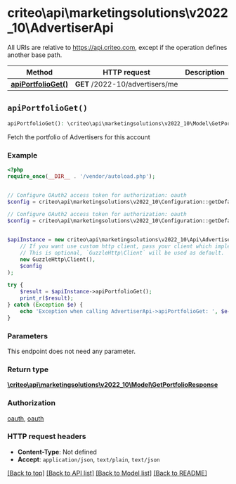 # criteo\api\marketingsolutions\v2022_10\AdvertiserApi

All URIs are relative to https://api.criteo.com, except if the operation defines another base path.

| Method | HTTP request | Description |
| ------------- | ------------- | ------------- |
| [**apiPortfolioGet()**](AdvertiserApi.md#apiPortfolioGet) | **GET** /2022-10/advertisers/me |  |


## `apiPortfolioGet()`

```php
apiPortfolioGet(): \criteo\api\marketingsolutions\v2022_10\Model\GetPortfolioResponse
```



Fetch the portfolio of Advertisers for this account

### Example

```php
<?php
require_once(__DIR__ . '/vendor/autoload.php');


// Configure OAuth2 access token for authorization: oauth
$config = criteo\api\marketingsolutions\v2022_10\Configuration::getDefaultConfiguration()->setAccessToken('YOUR_ACCESS_TOKEN');

// Configure OAuth2 access token for authorization: oauth
$config = criteo\api\marketingsolutions\v2022_10\Configuration::getDefaultConfiguration()->setAccessToken('YOUR_ACCESS_TOKEN');


$apiInstance = new criteo\api\marketingsolutions\v2022_10\Api\AdvertiserApi(
    // If you want use custom http client, pass your client which implements `GuzzleHttp\ClientInterface`.
    // This is optional, `GuzzleHttp\Client` will be used as default.
    new GuzzleHttp\Client(),
    $config
);

try {
    $result = $apiInstance->apiPortfolioGet();
    print_r($result);
} catch (Exception $e) {
    echo 'Exception when calling AdvertiserApi->apiPortfolioGet: ', $e->getMessage(), PHP_EOL;
}
```

### Parameters

This endpoint does not need any parameter.

### Return type

[**\criteo\api\marketingsolutions\v2022_10\Model\GetPortfolioResponse**](../Model/GetPortfolioResponse.md)

### Authorization

[oauth](../../README.md#oauth), [oauth](../../README.md#oauth)

### HTTP request headers

- **Content-Type**: Not defined
- **Accept**: `application/json`, `text/plain`, `text/json`

[[Back to top]](#) [[Back to API list]](../../README.md#endpoints)
[[Back to Model list]](../../README.md#models)
[[Back to README]](../../README.md)
